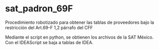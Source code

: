 # sat_padron_69F
Procedimiento robotizado para obtener las tablas de proveedores bajo la restricción del Art.69-F 1,2 párrafo del CFF

Mediante el script en python, se obtienen los archivos de la SAT México.
Con el IDEAScript se baja a tablas de IDEA.
